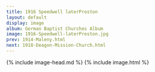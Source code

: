 ```yaml
---
title: 1916 Speedwell laterProston
layout: default
display: image
album: German Baptist Churches Album
image: 1916-Speedwell-laterProston.jpg
prev: 1914-Maleny.html
next: 1918-Deagon-Mission-Church.html
---
```

{% include image-head.md %}
{% include image.html %}